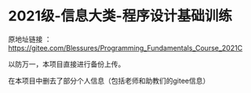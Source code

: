 # 2021级-信息大类-程序设计基础训练

原地址链接 ：https://gitee.com/Blessures/Programming_Fundamentals_Course_2021C

以防万一，本项目直接进行备份上传。

在本项目中删去了部分个人信息（包括老师和助教们的gitee信息）
